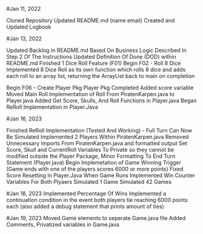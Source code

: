 #Jan 11, 2022

Cloned Repository
Updated README.md (name email)
Created and Updated Logbook

#Jan 13, 2022

Updated Backlog in README.md Based On Business Logic Described In Step 2 Of The Instructions
Updated Definition Of Done (DOD) within README.md 
Finished 1 Dice Roll Feature (F01)
Begin F02 - Roll 8 Dice
Implemented 8 Dice Roll as its own function which rolls 8 dice and adds each roll to an array list, returning the ArrayList back to main on completion

Begin F06 - Create Player Pkg
Player Pkg Completed 
Added score variable
Moved Main Roll Implementation of Roll From PiratenKarpen.java to Player.java
Added Get Score, Skulls, And Roll Functions in Player.java
Began ReRoll Implementation in Player.Java

#Jan 16, 2023

Finished ReRoll Implementation (Tested And Working) - Full Turn Can Now Be Simulated
Implemented 2 Players Within PiratenKarpen.java
Removed Unnecessary Imports From PiratenKarpen.java and formatted output
Set Score, Skull and CurrentRoll Variables To Private so they cannot be modified outside the Player Package, Minor Formatting To End Turn Statement (Player.java)
Begin Implemetation of Game Winning Trigger (Game ends with one of the players scores 6000 or more points)
Fixed Score Resetting In Player.Java When Game Runs
Implemented Win Counter Variables For Both Plyaers
Simulated 1 Game
Simulated 42 Games

#Jan 18, 2023
Implemented Percentage Of Wins
Implemented a continuation condition in the event both players tie reaching 6000 points each (also added a debug statement that prints amount of ties)

#Jan 19, 2023
Moved Game elements to seperate Game.java file
Added Comments, Privatized variables in Game.java